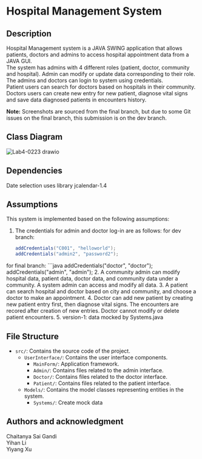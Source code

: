 # Hospital Management System

## Description
Hospital Management system is a JAVA SWING application that allows patients, doctors and admins to access hospital appointment data from a JAVA GUI.<br> 
The system has admins with 4 different roles (patient, doctor, community and hospital). Admin can modify or update data corresponding to their role. The admins and doctors can login to system using credentials. <br>
Patient users can search for doctors based on hospitals in their community.<br>
Doctors users can create new entry for new patient, diagnose vital signs and save data diagnosed patients in encounters history.

**Note:** Screenshots are sourced from the final branch, but due to some Git issues on the final branch, this submission is on the dev branch.

## Class Diagram
![Lab4-0223 drawio](https://github.com/GANDICHSAI/INFO5100_Lab4/assets/157151106/578e124d-5279-4a49-91ed-9dc3bcf7f968)


## Dependencies
Date selection uses library jcalendar-1.4

## Assumptions
This system is implemented based on the following assumptions:
1. The credentials for admin and doctor log-in are as follows:
for dev branch:
    ```java
    addCredentials("C001", "helloworld");
    addCredentials("admin2", "password2");
for final branch:
    ```java
    addCredentials("doctor", "doctor");
    addCredentials("admin", "admin");
2. A community admin can modify hospital data, patient data, doctor data, and community data under a community. A system admin can access and modify all data.
3. A patient can search hospital and doctor based on city and community, and choose a doctor to make an appointment.
4. Doctor can add new patient by creating new patient entry first, then diagnose vital signs. The encounters are recored after creation of new entries. Doctor cannot modify or delete patient encounters.
5. version-1: data mocked by Systems.java

## File Structure
- `src/`: Contains the source code of the project.
  - `UserInterface/`: Contains the user interface components.
    - `MainForm/`: Application framework.
    - `Admin/`: Contains files related to the admin interface.
    - `Doctor/`: Contains files related to the doctor interface.
    - `Patient/`: Contains files related to the patient interface.
  - `Models/`: Contains the model classes representing entities in the system.
    - `Systems/`: Create mock data 
    
## Authors and acknowledgment
Chaitanya Sai Gandi <br>
Yihan Li <br>
Yiyang Xu <br>
